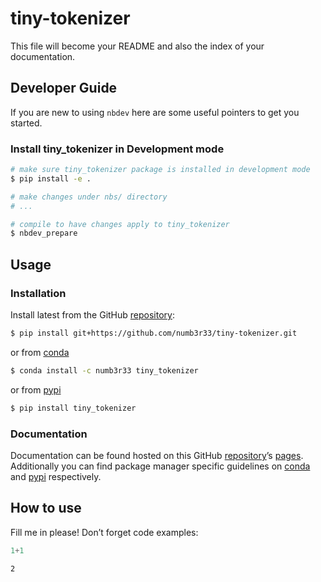 # tiny-tokenizer


<!-- WARNING: THIS FILE WAS AUTOGENERATED! DO NOT EDIT! -->

This file will become your README and also the index of your
documentation.

## Developer Guide

If you are new to using `nbdev` here are some useful pointers to get you
started.

### Install tiny_tokenizer in Development mode

``` sh
# make sure tiny_tokenizer package is installed in development mode
$ pip install -e .

# make changes under nbs/ directory
# ...

# compile to have changes apply to tiny_tokenizer
$ nbdev_prepare
```

## Usage

### Installation

Install latest from the GitHub
[repository](https://github.com/numb3r33/tiny-tokenizer):

``` sh
$ pip install git+https://github.com/numb3r33/tiny-tokenizer.git
```

or from [conda](https://anaconda.org/numb3r33/tiny-tokenizer)

``` sh
$ conda install -c numb3r33 tiny_tokenizer
```

or from [pypi](https://pypi.org/project/tiny-tokenizer/)

``` sh
$ pip install tiny_tokenizer
```

### Documentation

Documentation can be found hosted on this GitHub
[repository](https://github.com/numb3r33/tiny-tokenizer)’s
[pages](https://numb3r33.github.io/tiny-tokenizer/). Additionally you
can find package manager specific guidelines on
[conda](https://anaconda.org/numb3r33/tiny-tokenizer) and
[pypi](https://pypi.org/project/tiny-tokenizer/) respectively.

## How to use

Fill me in please! Don’t forget code examples:

``` python
1+1
```

    2
